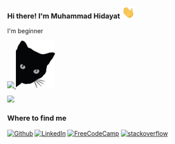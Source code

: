 <h3> Hi there! I'm Muhammad Hidayat <img src="https://github.com/hd4y2t/hd4y2t/blob/main/assets/gift/wave.gif" width="30px">
</h3>
I'm beginner
<p>  
  <a href="https://github.com/hd4y2t" >
<img src="https://github-readme-stats.vercel.app/api?username=hd4y2t&show_icons=true&bg_color=0d1117&icon_color=4b8dda&title_color=199afc&text_color=8a939d">
 <a href="https://github.com/hd4y2t" >
<img src="https://github.com/hd4y2t/hd4y2t/blob/main/assets/img/cat1.png" href="https://github.com/hd4y2t"  width="90" height="110">
  
![](https://komarev.com/ghpvc/?username=52199422&color=1897f8&label=PROFILE+VIEWS)
</p>

<p align=center><a>
  <h3>Where to find me</h3></a>
</p>

<p>
<div>
<a href="https://github.com/hd4y2t" target="_blank"><img alt="Github" src="https://img.shields.io/badge/GitHub-%2312100E.svg?&style=for-the-badge&logo=Github&logoColor=white" /></a> <a href="https://twitter.com/hd4y2t" target="_blank">
<a href="https://www.linkedin.com/in/muhammad-hidayat-41b0a51bb/" target="_blank"><img alt="LinkedIn" src="https://img.shields.io/badge/LinkedIn-1877F2?style=for-the-badge&logo=LinkedIn&logoColor=white" /></a> <a href="https://www.linkedin.com/in/muhammad-hidayat-41b0a51bb/" target="_blank">
<a href="https://forum.freecodecamp.org/u/hd4y2t/summary" target="_blank"><img alt="FreeCodeCamp" src="https://img.shields.io/badge/FreeCodeCamp-0a0a23?style=for-the-badge&logo=FreeCodeCamp&logoColor=white" /></a> <a href="https://forum.freecodecamp.org/u/hd4y2t/summary" target="_blank">
  <a href="https://stackoverflow.com/users/10906528/hd4y2t" target="_blank"><img alt="stackoverflow" src="https://img.shields.io/badge/stackoverflow-ffffff?style=for-the-badge&logo=stackoverflow&logoColor=f48024" /></a> <a href="https://stackoverflow.com/users/10906528/hd4y2t" target="_blank">
</div>
</p>
